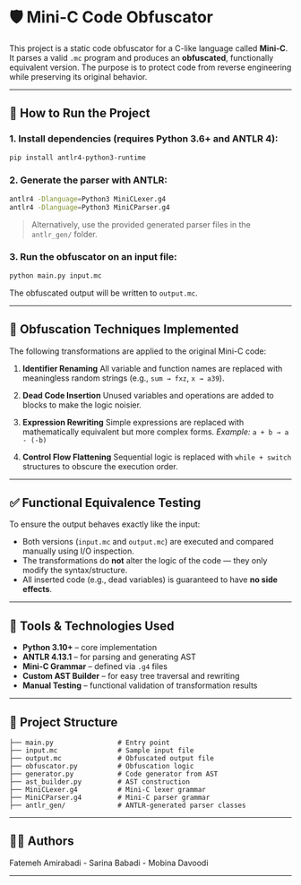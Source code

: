 



# 🛡️ Mini-C Code Obfuscator

This project is a static code obfuscator for a C-like language called **Mini-C**. It parses a valid `.mc` program and produces an **obfuscated**, functionally equivalent version. The purpose is to protect code from reverse engineering while preserving its original behavior.

---

## 🚀 How to Run the Project

### 1. Install dependencies (requires Python 3.6+ and ANTLR 4):
```bash
pip install antlr4-python3-runtime
````

### 2. Generate the parser with ANTLR:

```bash
antlr4 -Dlanguage=Python3 MiniCLexer.g4
antlr4 -Dlanguage=Python3 MiniCParser.g4
```

> Alternatively, use the provided generated parser files in the `antlr_gen/` folder.

### 3. Run the obfuscator on an input file:

```bash
python main.py input.mc
```

The obfuscated output will be written to `output.mc`.

---

## 🔧 Obfuscation Techniques Implemented

The following transformations are applied to the original Mini-C code:

1. **Identifier Renaming**
   All variable and function names are replaced with meaningless random strings (e.g., `sum → fxz`, `x → a39`).

2. **Dead Code Insertion**
   Unused variables and operations are added to blocks to make the logic noisier.

3. **Expression Rewriting**
   Simple expressions are replaced with mathematically equivalent but more complex forms.
   *Example:* `a + b → a - (-b)`

4. **Control Flow Flattening**
   Sequential logic is replaced with `while + switch` structures to obscure the execution order.

---

## ✅ Functional Equivalence Testing

To ensure the output behaves exactly like the input:

* Both versions (`input.mc` and `output.mc`) are executed and compared manually using I/O inspection.
* The transformations do **not** alter the logic of the code — they only modify the syntax/structure.
* All inserted code (e.g., dead variables) is guaranteed to have **no side effects**.

---

## 🧰 Tools & Technologies Used

* **Python 3.10+** – core implementation
* **ANTLR 4.13.1** – for parsing and generating AST
* **Mini-C Grammar** – defined via `.g4` files
* **Custom AST Builder** – for easy tree traversal and rewriting
* **Manual Testing** – functional validation of transformation results

---

## 📂 Project Structure

```
├── main.py                # Entry point
├── input.mc               # Sample input file
├── output.mc              # Obfuscated output file
├── obfuscator.py          # Obfuscation logic
├── generator.py           # Code generator from AST
├── ast_builder.py         # AST construction
├── MiniCLexer.g4          # Mini-C lexer grammar
├── MiniCParser.g4         # Mini-C parser grammar
├── antlr_gen/             # ANTLR-generated parser classes
```

---

## 👨‍💻 Authors
Fatemeh Amirabadi - Sarina Babadi - Mobina Davoodi 

---


